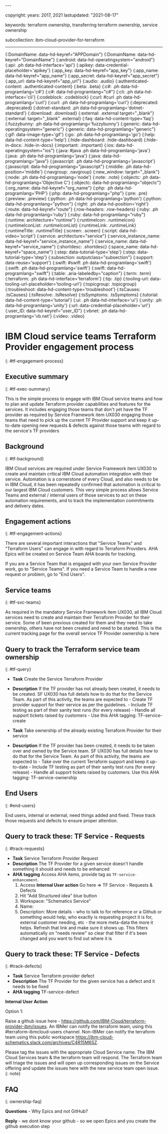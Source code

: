 <staging>
---

copyright:
  years: 2017, 2021
lastupdated: "2021-08-17"

keywords: terraform ownership, transferring terraform ownership, service ownership

subcollection: ibm-cloud-provider-for-terraform

---

{:DomainName: data-hd-keyref="APPDomain"}
{:DomainName: data-hd-keyref="DomainName"}
{:android: data-hd-operatingsystem="android"}
{:api: .ph data-hd-interface='api'}
{:apikey: data-credential-placeholder='apikey'}
{:app_key: data-hd-keyref="app_key"}
{:app_name: data-hd-keyref="app_name"}
{:app_secret: data-hd-keyref="app_secret"}
{:app_url: data-hd-keyref="app_url"}
{:audio: .audio}
{:authenticated-content: .authenticated-content}
{:beta: .beta}
{:c#: .ph data-hd-programlang='c#'}
{:c#: data-hd-programlang="c#"}
{:cli: .ph data-hd-interface='cli'}
{:codeblock: .codeblock}
{:curl: #curl .ph data-hd-programlang='curl'}
{:curl: .ph data-hd-programlang='curl'}
{:deprecated: .deprecated}
{:dotnet-standard: .ph data-hd-programlang='dotnet-standard'}
{:download: .download}
{:external: .external target="_blank"}
{:external: target="_blank" .external}
{:faq: data-hd-content-type='faq'}
{:fuzzybunny: .ph data-hd-programlang='fuzzybunny'}
{:generic: data-hd-operatingsystem="generic"}
{:generic: data-hd-programlang="generic"}
{:gif: data-image-type='gif'}
{:go: .ph data-hd-programlang='go'}
{:help: data-hd-content-type='help'}
{:hide-dashboard: .hide-dashboard}
{:hide-in-docs: .hide-in-docs}
{:important: .important}
{:ios: data-hd-operatingsystem="ios"}
{:java: #java .ph data-hd-programlang='java'}
{:java: .ph data-hd-programlang='java'}
{:java: data-hd-programlang="java"}
{:javascript: .ph data-hd-programlang='javascript'}
{:javascript: data-hd-programlang="javascript"}
{:middle: .ph data-hd-position='middle'}
{:navgroup: .navgroup}
{:new_window: target="_blank"}
{:node: .ph data-hd-programlang='node'}
{:note: .note}
{:objectc: .ph data-hd-programlang='Objective C'}
{:objectc: data-hd-programlang="objectc"}
{:org_name: data-hd-keyref="org_name"}
{:php: .ph data-hd-programlang='PHP'}
{:php: data-hd-programlang="php"}
{:pre: .pre}
{:preview: .preview}
{:python: .ph data-hd-programlang='python'}
{:python: data-hd-programlang="python"}
{:right: .ph data-hd-position='right'}
{:route: data-hd-keyref="route"}
{:row-headers: .row-headers}
{:ruby: .ph data-hd-programlang='ruby'}
{:ruby: data-hd-programlang="ruby"}
{:runtime: architecture="runtime"}
{:runtimeIcon: .runtimeIcon}
{:runtimeIconList: .runtimeIconList}
{:runtimeLink: .runtimeLink}
{:runtimeTitle: .runtimeTitle}
{:screen: .screen}
{:script: data-hd-video='script'}
{:service: architecture="service"}
{:service_instance_name: data-hd-keyref="service_instance_name"}
{:service_name: data-hd-keyref="service_name"}
{:shortdesc: .shortdesc}
{:space_name: data-hd-keyref="space_name"}
{:step: data-tutorial-type='step'}
{:step: data-tutorial-type='step'} 
{:subsection: outputclass="subsection"}
{:support: data-reuse='support'}
{:swift: #swift .ph data-hd-programlang='swift'}
{:swift: .ph data-hd-programlang='swift'}
{:swift: data-hd-programlang="swift"}
{:table: .aria-labeledby="caption"}
{:term: .term}
{:terraform: .ph data-hd-interface='terraform'}
{:tip: .tip}
{:tooling-url: data-tooling-url-placeholder='tooling-url'}
{:topicgroup: .topicgroup}
{:troubleshoot: data-hd-content-type='troubleshoot'}
{:tsCauses: .tsCauses}
{:tsResolve: .tsResolve}
{:tsSymptoms: .tsSymptoms}
{:tutorial: data-hd-content-type='tutorial'}
{:ui: .ph data-hd-interface='ui'}
{:unity: .ph data-hd-programlang='unity'}
{:url: data-credential-placeholder='url'}
{:user_ID: data-hd-keyref="user_ID"}
{:vbnet: .ph data-hd-programlang='vb.net'}
{:video: .video}


# IBM Cloud service teams Terraform Provider engagement process
{: #tf-engagement-process}


## Executive summary
{: #tf-exec-summary}

This is the simple process to engage with IBM Cloud service teams and how to plan and update Terraform provider capabilities and features for the services. It includes engaging those teams that don't yet have the TF provider as required by Service Framework item UX030 engaging those teams that need to pick up the current TF Provider support and keep it up-to-date
opening new requests & defects against those teams with regard to the service's TF providers

## Background
{: #tf-background}

IBM Cloud services are required under Service Framework item UX030 to create and maintain critical IBM Cloud automation integration with their service. Automation is a cornerstone of every Cloud, and also needs to be in IBM Cloud, it has been repeatedly confirmed that automation is critical to our largest IBM Cloud customers. This very simple process allows Service Teams and external / internal users of those services to act on these automation requirements, and to track the implementation commitments and delivery dates.

## Engagement actions
{: #tf-engagement-actions}

There are several important interactions that "Service Teams" and "Terraform Users" can engage in with regard to Terraform Providers. AHA Epics will be created on Service Team AHA boards for tracking.

If you are a Service Team that is engaged with your own Service Provider work, go to "Service Teams".
If you need a Service Team to handle a new request or problem, go to "End Users".

## Service teams
{: #tf-svc-teams}

As required in the mandatory Service Framework item UX030, all IBM Cloud services need to create and maintain their Terraform Provider for their service. Some of been previous created for them and they need to take ownership, others have not been created and need to be started. This is the current tracking page for the overall service TF Provider ownership is here

## Query to track the Terraform service team ownership
{: #tf-query}

- **Task** Create the Service Terraform Provider
- **Description** If the TF provider has not already been created, it needs to be created. SF UX030 has full details how to do that for the Service Team. As part of this activity, the teams are expected to
            - Create TF provider support for their service as per the guidelines.
            - Include TF testing as part of their sanity test runs (for every release)
            - Handle all support tickets raised by customers
            - Use this AHA tagging: TF-service-create

- **Task** Take ownership of the already existing Terraform Provider for their service
- **Description** If the TF provider has been created, it needs to be taken over and owned by the Service team. SF UX030 has full details how to do that for the Service Team. As part of this activity, the teams are expected to
            - Take over the current Terraform support and keep it up-to-date
            - Include TF testing as part of their sanity test runs (for every release)
            - Handle all support tickets raised by customers. Use this AHA tagging: TF-service-ownership

## End Users
{: #end-users}

End users, internal or external, need things added and fixed. These track those requests and defects to ensure proper attention.

## Query to track these: TF Service - Requests
{: #track-requests}

- **Task** Service Terraform Provider Request
- **Description** The TF Provider for a given service doesn't handle something it should and needs to be enhanced
- **AHA tagging** Access AHA items, provide tag as `TF-service-enhancement`.
    1. Access **Internal User action** Go here => TF Service - Requests & Defects
    2. Hit "Add Structured idea" blue button
    3. Workspace: "Schematics Service" 
    4. Name: <Brief information>
    5. Description: More details - who to talk to for reference or a Github or something would help, who exactly is requesting project it is for, external customer needing, etc - the more meta-data the more it helps. Refresh that link and make sure it shows up. This filters automatically on "needs review" so clear that filter if it's been changed and you want to find out where it is

## Query to track these: TF Service - Defects
{: #track-defects}

- **Task** Service Terraform provider defect
- **Description** The TF Provider for the given service has a defect and it needs to be fixed
- **AHA tagging** TF-service-defect

**Internal User Action**

Option 1: 

Raise a github issue here - https://github.com/IBM-Cloud/terraform-provider-ibm/issues. An IBMer can notify the terraform team, using this #terraform-ibmcloud-users channel. Non-IBMer can notify the terraform team using this public workspace https://ibm-cloud-schematics.slack.com/archives/C4R15M6SZ.

Please tag the issues with the appropriate Cloud Service name. The IBM Cloud Services team & the terraform team will respond.
The Terraform team will triage the issues and will open up corresponding issues on the Service offering and update the issues here with the new service team open issue.
{: note}

## FAQ
{: ownership-faq}

**Questions** - Why Epics and not GitHub?

**Reply** - we dont know your github - so we open Epics and you create the github execution step
